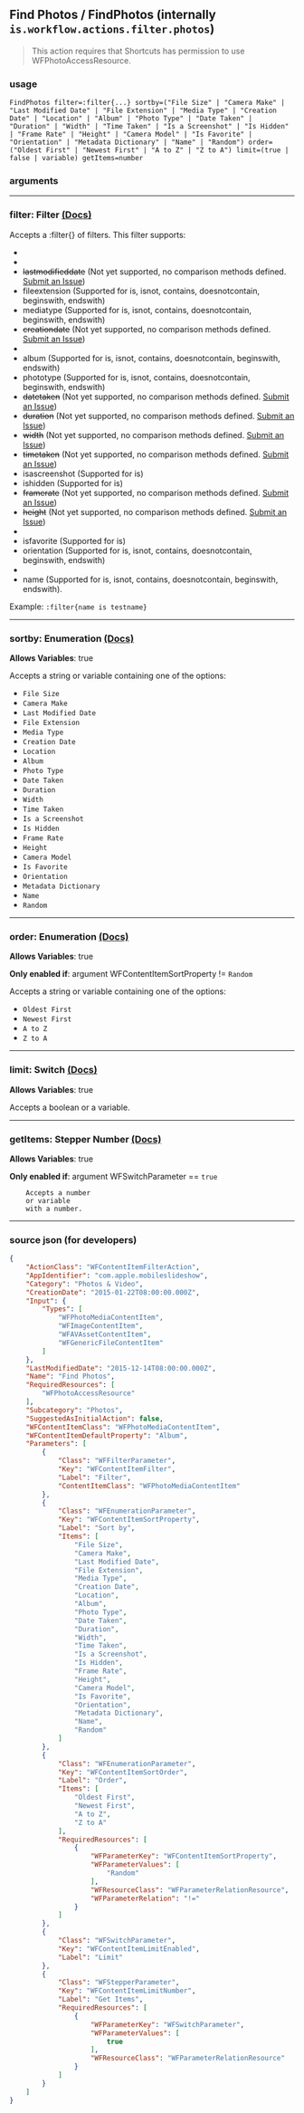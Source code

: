 
## Find Photos / FindPhotos (internally `is.workflow.actions.filter.photos`)

> This action requires that Shortcuts has permission to use WFPhotoAccessResource.



### usage
```
FindPhotos filter=:filter{...} sortby=("File Size" | "Camera Make" | "Last Modified Date" | "File Extension" | "Media Type" | "Creation Date" | "Location" | "Album" | "Photo Type" | "Date Taken" | "Duration" | "Width" | "Time Taken" | "Is a Screenshot" | "Is Hidden" | "Frame Rate" | "Height" | "Camera Model" | "Is Favorite" | "Orientation" | "Metadata Dictionary" | "Name" | "Random") order=("Oldest First" | "Newest First" | "A to Z" | "Z to A") limit=(true | false | variable) getItems=number
```

### arguments

---

### filter: Filter [(Docs)](https://pfgithub.github.io/shortcutslang/gettingstarted#filter-field)


Accepts a :filter{} of filters. This filter supports:

- 
- 
- ~~lastmodifieddate~~ (Not yet supported, no comparison methods defined. [Submit an Issue](https://github.com/pfgithub/shortcutslang/issues/new?title=Add%20%3Afilter%20support%20for%20WFDateContentItem))
- fileextension (Supported for is, isnot, contains, doesnotcontain, beginswith, endswith)
- mediatype (Supported for is, isnot, contains, doesnotcontain, beginswith, endswith)
- ~~creationdate~~ (Not yet supported, no comparison methods defined. [Submit an Issue](https://github.com/pfgithub/shortcutslang/issues/new?title=Add%20%3Afilter%20support%20for%20WFDateContentItem))
- 
- album (Supported for is, isnot, contains, doesnotcontain, beginswith, endswith)
- phototype (Supported for is, isnot, contains, doesnotcontain, beginswith, endswith)
- ~~datetaken~~ (Not yet supported, no comparison methods defined. [Submit an Issue](https://github.com/pfgithub/shortcutslang/issues/new?title=Add%20%3Afilter%20support%20for%20WFDateContentItem))
- ~~duration~~ (Not yet supported, no comparison methods defined. [Submit an Issue](https://github.com/pfgithub/shortcutslang/issues/new?title=Add%20%3Afilter%20support%20for%20WFNumberContentItem))
- ~~width~~ (Not yet supported, no comparison methods defined. [Submit an Issue](https://github.com/pfgithub/shortcutslang/issues/new?title=Add%20%3Afilter%20support%20for%20WFNumberContentItem))
- ~~timetaken~~ (Not yet supported, no comparison methods defined. [Submit an Issue](https://github.com/pfgithub/shortcutslang/issues/new?title=Add%20%3Afilter%20support%20for%20WFDateContentItem))
- isascreenshot (Supported for is)
- ishidden (Supported for is)
- ~~framerate~~ (Not yet supported, no comparison methods defined. [Submit an Issue](https://github.com/pfgithub/shortcutslang/issues/new?title=Add%20%3Afilter%20support%20for%20WFNumberContentItem))
- ~~height~~ (Not yet supported, no comparison methods defined. [Submit an Issue](https://github.com/pfgithub/shortcutslang/issues/new?title=Add%20%3Afilter%20support%20for%20WFNumberContentItem))
- 
- isfavorite (Supported for is)
- orientation (Supported for is, isnot, contains, doesnotcontain, beginswith, endswith)
- 
- name (Supported for is, isnot, contains, doesnotcontain, beginswith, endswith).
			
Example: `:filter{name is testname}`

---

### sortby: Enumeration [(Docs)](https://pfgithub.github.io/shortcutslang/gettingstarted#enum-select-field)
**Allows Variables**: true



Accepts a string 
or variable
containing one of the options:

- `File Size`
- `Camera Make`
- `Last Modified Date`
- `File Extension`
- `Media Type`
- `Creation Date`
- `Location`
- `Album`
- `Photo Type`
- `Date Taken`
- `Duration`
- `Width`
- `Time Taken`
- `Is a Screenshot`
- `Is Hidden`
- `Frame Rate`
- `Height`
- `Camera Model`
- `Is Favorite`
- `Orientation`
- `Metadata Dictionary`
- `Name`
- `Random`

---

### order: Enumeration [(Docs)](https://pfgithub.github.io/shortcutslang/gettingstarted#enum-select-field)
**Allows Variables**: true

**Only enabled if**: argument WFContentItemSortProperty != `Random`

Accepts a string 
or variable
containing one of the options:

- `Oldest First`
- `Newest First`
- `A to Z`
- `Z to A`

---

### limit: Switch [(Docs)](https://pfgithub.github.io/shortcutslang/gettingstarted#switch-or-expanding-or-boolean-fields)
**Allows Variables**: true



Accepts a boolean
or a variable.

---

### getItems: Stepper Number [(Docs)](https://pfgithub.github.io/shortcutslang/gettingstarted#stepper-number-fields)
**Allows Variables**: true

**Only enabled if**: argument WFSwitchParameter == `true`

		Accepts a number 
		or variable
		with a number.

---

### source json (for developers)

```json
{
	"ActionClass": "WFContentItemFilterAction",
	"AppIdentifier": "com.apple.mobileslideshow",
	"Category": "Photos & Video",
	"CreationDate": "2015-01-22T08:00:00.000Z",
	"Input": {
		"Types": [
			"WFPhotoMediaContentItem",
			"WFImageContentItem",
			"WFAVAssetContentItem",
			"WFGenericFileContentItem"
		]
	},
	"LastModifiedDate": "2015-12-14T08:00:00.000Z",
	"Name": "Find Photos",
	"RequiredResources": [
		"WFPhotoAccessResource"
	],
	"Subcategory": "Photos",
	"SuggestedAsInitialAction": false,
	"WFContentItemClass": "WFPhotoMediaContentItem",
	"WFContentItemDefaultProperty": "Album",
	"Parameters": [
		{
			"Class": "WFFilterParameter",
			"Key": "WFContentItemFilter",
			"Label": "Filter",
			"ContentItemClass": "WFPhotoMediaContentItem"
		},
		{
			"Class": "WFEnumerationParameter",
			"Key": "WFContentItemSortProperty",
			"Label": "Sort by",
			"Items": [
				"File Size",
				"Camera Make",
				"Last Modified Date",
				"File Extension",
				"Media Type",
				"Creation Date",
				"Location",
				"Album",
				"Photo Type",
				"Date Taken",
				"Duration",
				"Width",
				"Time Taken",
				"Is a Screenshot",
				"Is Hidden",
				"Frame Rate",
				"Height",
				"Camera Model",
				"Is Favorite",
				"Orientation",
				"Metadata Dictionary",
				"Name",
				"Random"
			]
		},
		{
			"Class": "WFEnumerationParameter",
			"Key": "WFContentItemSortOrder",
			"Label": "Order",
			"Items": [
				"Oldest First",
				"Newest First",
				"A to Z",
				"Z to A"
			],
			"RequiredResources": [
				{
					"WFParameterKey": "WFContentItemSortProperty",
					"WFParameterValues": [
						"Random"
					],
					"WFResourceClass": "WFParameterRelationResource",
					"WFParameterRelation": "!="
				}
			]
		},
		{
			"Class": "WFSwitchParameter",
			"Key": "WFContentItemLimitEnabled",
			"Label": "Limit"
		},
		{
			"Class": "WFStepperParameter",
			"Key": "WFContentItemLimitNumber",
			"Label": "Get Items",
			"RequiredResources": [
				{
					"WFParameterKey": "WFSwitchParameter",
					"WFParameterValues": [
						true
					],
					"WFResourceClass": "WFParameterRelationResource"
				}
			]
		}
	]
}
```
